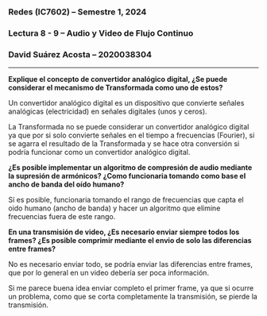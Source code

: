 ### **Redes (IC7602)** – Semestre 1, 2024
### **Lectura 8 - 9** – Audio y Video de Flujo Continuo
### David Suárez Acosta – 2020038304
____

**Explique el concepto de convertidor analógico digital, ¿Se puede considerar el mecanismo de Transformada como uno de estos?**

Un convertidor analógico digital es un dispositivo que convierte señales analógicas (electricidad) en señales digitales (unos y ceros).

La Transformada no se puede considerar un convertidor analógico digital ya que por si solo convierte señales en el tiempo a frecuencias (Fourier), si se agarra el resultado de la Transformada y se hace otra conversión si podría funcionar como un convertidor analógico digital.

**¿Es posible implementar un algoritmo de compresión de audio mediante la supresión de armónicos? ¿Como funcionaria tomando como base el ancho de banda del oído humano?**

Sí es posible, funcionaria tomando el rango de frecuencias que capta el oido humano (ancho de banda) y hacer un algoritmo que elimine frecuencias fuera de este rango.

**En una transmisión de video, ¿Es necesario enviar siempre todos los frames? ¿Es posible comprimir mediante el envio de solo las diferencias entre frames?**

No es necesario enviar todo, se podría enviar las diferencias entre frames, que por lo general en un video debería ser poca información.

Si me parece buena idea enviar completo el primer frame, ya que si ocurre un problema, como que se corta completamente la transmisión, se pierde la transmisión.